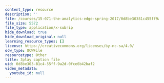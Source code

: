 ```yaml
---
content_type: resource
description: ''
file: /courses/15-071-the-analytics-edge-spring-2017/0d8be30381c455ff9a2d0fce6b42baf2_8ryWylXv0WE.vtt
file_size: 5572
file_type: application/x-subrip
hide_download: true
hide_download_original: null
learning_resource_types: []
license: https://creativecommons.org/licenses/by-nc-sa/4.0/
ocw_type: OCWFile
resourcetype: Other
title: 3play caption file
uid: 0d8be303-81c4-55ff-9a2d-0fce6b42baf2
video_metadata:
  youtube_id: null
---
```

